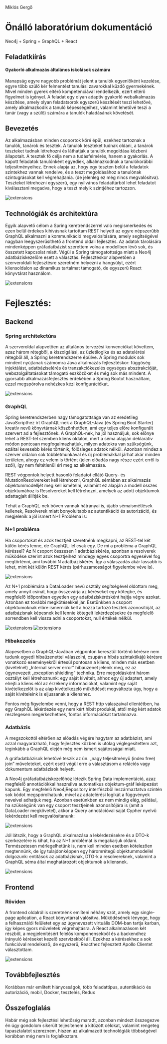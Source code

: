 Miklós Gergő 
# Önálló laboratórium dokumentáció

Neo4j + Spring + GraphQL + React

## Feladatkiírás
#### Gyakorló alkalmazás általános iskolások számára
Manapság egyre nagyobb problémát jelent a tanulók egyenlőként kezelése, egyre több szülő kér felmentést tanulási zavarokkal küzdő gyermekének. Mivel minden gyerek eltérő kompetenciával rendelkezik, ezért eltérő figyelmet is igényel.
A feladat egy olyan adaptív gyakorló webalkalmazás készítése, amely olyan feladatsorok egyszerű készítését teszi lehetővé, amely alkalmazkodik a tanuló képességeihez, valamint lehetővé teszi a tanár (vagy a szülő) számára a tanulók haladásának követését. 


## Bevezetés
Az alkalmazásban minden csoportok köré épül, ezekhez tartoznak a tanulók, tanárok és tesztek. A tanulók teszteket tudnak oldani, a tanárok teszteket tudnak létrehozni és láthatják a tanulók megoldása közbeni állapotait.
A tesztek fő célja nem a tudásfelmérés, hanem a gyakorlás. A kapott feladatok tanulónként egyediek, alkalmazkodnak a tanulókorábbi teljesítményeihez. Ennek alapja az, hogy egy teszten belül a feladatok szintekhez vannak rendelve, és a teszt megoldásához a tanulónak szintugrásokat kell végrehajtania. (de jelenleg ez még nincs megvalósítva).
Teszteket létrehozni egyszerű, egy nyilvános feladattárból lehet feladatot kiválasztani megadva, hogy a teszt melyik szintjéhez tartozzon.

![extensions](imgs/model1.png)

## Technológiák és architektúra
Egyik alapvető célom a Spring keretrendszerrel való megismerkedés és ezen belül érdekes kihívásnak tartottam REST helyett az egyre népszerűbb GraphQL alkalmazni a kommunikáció megvalósítására, amely segítségével nagyban leegyszerűsíthető a frontend oldali fejlesztés. Az adatok tárolására mindenképpen gráfadatbázist szerettem volna a modellben lévő sok, és összetett kapcsolat miatt. Végül a Spring támogatottsága miatt a Neo4j adatbáziskezelőre esett a választás. Fejlesztéskor alapvetően a szerveroldali fejlesztésre szeretném helyezni a hangsúlyt, ezért kliensoldalon az dinamikus tartalmat támogató, de egyszerű React könyvtárat használom.  

![extensions](imgs/logos.png)

# Fejlesztés:
## Backend

### Spring architekctúra
A szerveroldal alapvetően az általános tervezési konvenciókat követtem, azaz három rétegből, a kiszolgálási, az üzletilogika és az adatelérési rétegből áll, a Spring keretrendszerre épülve. A Spring modulok sok mindent nyújtanak számomra Java alkalmazás fejlesztéskor: függőség injektálást, adatbáziselérés és tranzakciókezelés egységes absztrakcióját, webszolgáltatásokat támogató eszközöket és még sok más mindent.
A gyorsabb alkalmazásfejlesztés érdekében a Spring Bootot használtam, ezzel megspórolva nehézkes kézi konfigurációkat.

![extensions](imgs/arch1.PNG)

### GraphQL 
Spring keretrendszerben nagy támogatottsága van az eredetileg JavaScripthez írt GraphQL-nek a GraphQL-Java (és Spring Boot Starter) kreatív nevű könyvtárnak köszönhetően, ami egy teljes előre konfigurált szervert ad a fejlesztőnek. A GraphQL-nek, ha jól használjuk, sok előnye lehet a REST-tel szemben kliens oldalon, mert a séma alapján deklaratív módon pontosan megfogalmazhatjuk, milyen adatokra van szükségünk, ezáltal kevesebb kérés történik, fölösleges adatok nélkül. Azonban mindez a szerver oldalon sok többletmunkával és új problémákkal járhat akár minden területen, ahogy ez velem is történt (jelen előadás nagy része ezért erről is szól), így nem feltétlenül éri meg az alkalmazása.

REST végpontok helyett hasonló feladatot ellátó Query- és MutationResolvereket kell létrehozni, GraphQL sémában az alkalmazás objektummodelljét meg kell ismételni, valamint ez alapján a modell összes objektumához is Resolvereket kell létrehozni, amelyek az adott objektumok adattagjait állítják be.

Tehát a GraphQL-nek bőven vannak hátrányai is, újabb sémaismétlések kellenek, Resolverek miatt bonyolultabb az autentikáció és autorizáció, és megjelenik a jól ismert N+1 Probléma is:

### N+1 probléma
Ha csoportokat és azok tesztjeit szeretnénk megkapni, az REST-tel két külön kérés lenne, de GraphQL-lel csak egy. De mi a probléma a GraphQL kéréssel? Az N csoport összesen 1 adatbáziskérés, azonban a resolverek működése szerint azok tesztjeihez mindegy egyes csoportra egyesével fog megtörténni, ami további N adatbáziskérés. Így a válaszadás akár lassabb is lehet, mint két külön REST kérés (párhuzamosságot figyelembe véve is).

![extensions](imgs/grahpql1.PNG)

Az N+1 problémára a DataLoader nevű osztály segítségével oldottam meg, amely annyit csinál, hogy összevárja az kéréseket egy kötegbe, és megfelelő időpontban egyetlen egy adatbáziskérésként hajtja végre azokat. Azonban ez további megkötésekkel jár. Esetünkben a csoport objektumoknak előre ismerniük kell a hozzá tartozó tesztek azonosítóját, az  adatbázisnak képesnek kell lennie kötegelt lekérdezésekre és megfelelő sorrendben kell vissza adni a csoportokat, null értékek nélkül.

![extensions](imgs/dataloader1.PNG)
![extensions](imgs/dataloader2.PNG)

### Hibakezelés
Alapesetben a GraphQL-Javában végponton keresztül történő kérésre nem tudunk egyedi hibaüzenettel válaszolni, csupán a hibás szintaktikájú kérésre vonatkozó eseményekről értesül pontosan a kliens, minden más esetben (kivételnél) „Internal server error” hibaüzenet jelenik meg, ez az úgynevezett „exception shielding” technika. Erre megoldásként három osztályt kell létrehoznunk: egy saját kivételt, ahhoz egy új adaptert, amely elrejti a kliens elől az érzékeny információkat, valamint egy saját kivételkezelőt is az alap kivételkezelő működését megváltozta úgy, hogy a saját kivételeink is eljussanak a klienshez.

Fontos még figyelembe venni, hogy a REST http válaszaival ellentétben, ha egy GraphQL lekérdezés egy nem kért hibát produkál, attól még kért adatok részlegesen megérkezhetnek, fontos információkat tartalmazva.

### Adatbázis 
A megszokottól eltérően az előadás végére hagytam az adatbázist, ami azzal magyarázható, hogy fejlesztés közben is utólag véglegesítettem azt, leginkább a GraphQL elején még nem ismert sajátosságai miatt.

A gráfadatbázisok lehetővé teszik az ún. „nagy teljesítményű (index free) join” műveleteket, ezért esett végül erre a választásom a relációs vagy dokumentum adatbázisok helyett.

A Neo4j gráfadatbáziskezelőhöz létezik Spring Data implementáció, azaz megfelelő annotációkkal használva automatikus objektum-gráf leképezést kapunk. Egy megfelelő Neo4jRepository interfészből leszármaztatva szintén sok kódot megspórolhatunk, mivel az adatelérési logikát a függvények neveivel adhatjuk meg. Azonban esetünkben ez nem mindig elég, például, ha szükségünk van egy csoport tesztjeinek azonosítójára is (amit a DataLoader megkövetel), akkor a Query annotációval saját Cypher nyelvű lekérdezést kell megvalósítanunk:

![extensions](imgs/repo1.PNG)

Jól látszik, hogy a GraphQL alkalmazása a lekérdezésekre és a DTO-k szerkezetére is kihat, ha az N+1 problémát is megakarjuk oldani. Természetesen mérlegelhetünk is, nem kell minden esetben kötelezően megtennünk, de így tulajdonképpen egy háromrétegű objektummodellel dolgozunk: entitások az adatbázisnak, DTO-k a resolvereknek, valamint a GraphQL séma által meghatározott objektumok a kliensnek.

![extensions](imgs/repo2.PNG)

## Frontend

### Röviden
A frontend oldalról is szeretnénk említeni néhány szót, amely egy single-page aplication, a React könyvtárral valósítva. Működésének lényege, hogy a felhasználói felületet egy az úgynevezett virtuális DOM-ban tartja karban, így képes gyors műveletek végrehajtásra. A React alkalmazásom két részből, a megjelenítésért felelős komponensekből és a backendhez irányuló kéréseket kezelő szervízekből áll. Ezekhez a kérésekhez a sok funkcióval rendelkező, de egyszerű, Reacthez fejlesztett Apollo Clientet választottam.

![extensions](imgs/frontend1.PNG)

## Továbbfejlesztés
Korábban már említett hiányosságok, több feladattípus, autentikáció és autorizáció, mobil, Docker, tesztelés, Redux

## Összefoglalás

Habár még sok fejlesztési lehetőség maradt, azonban mindezt összegezve én úgy gondolom sikerült teljesítenem a kitűzött célokat, valamint rengeteg tapasztalatot szereznem, hiszen az alkalmazott technológiák többségével korábban még nem is foglalkoztam.
